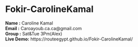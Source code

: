 
<h1> Fokir-CarolineKamal</h1>
   <div>
        <strong>Name :</strong>
        <span>Caroline Kamal</span>
      </div>
      <div>
        <strong>Email :</strong>
        <span>Caroayoub.ca.ca@gmail.com</span>
      </div>
      <div>
        <strong>Group :</strong>
        <span>Sat&Tue 3Pm(Alex)</span>
      </div>
  <div>
        <strong>Live Demo:</strong>
        <span>https://routeegypt.github.io/Fokir-CarolineKamal/</span>
      </div>
